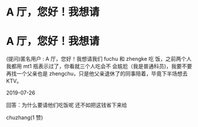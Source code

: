 # A 厅，您好！我想请

# A 厅，您好！我想请

(提问)匿名用户 : A 厅，您好！我想请我们 fuchu 和 zhengke 吃 饭，之前两个人我都用 mt1 瓶表示过了，你看就三个人吃会不 会尴尬（我是普通科员)，我要不要再找一个父亲也是 zhengchu，只是他父亲退休了的同事陪着，毕竟下半场想去 KTV。

2019-07-26

回答：为什么要请他们吃饭呢 还不如把这钱省下来给

chuzhang(1 赞)